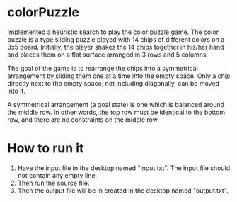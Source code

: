 # colorPuzzle

Implemented a heuristic search to play the color puzzle game. The color puzzle is a type sliding
puzzle played with 14 chips of different colors on a 3x5 board. Initially, the player shakes the 14 chips together in
his/her hand and places them on a flat surface arranged in 3 rows and 5 columns.

The goal of the game is to rearrange the chips into a symmetrical arrangement by sliding them one at a time into the
empty space. Only a chip directly next to the empty space, not including diagonally, can be moved into it.

A symmetrical arrangement (a goal state) is one which is balanced around the middle row. In other words, the top row
must be identical to the bottom row, and there are no constraints on the middle row.

# How to run it
1. Have the input file in the desktop named "input.txt". The input file should not contain any empty line.
2. Then run the source file.
3. Then the output file will be in created in the desktop named "output.txt".

